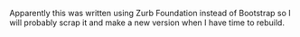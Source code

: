 Apparently this was written using Zurb Foundation instead of Bootstrap so I will probably scrap it and make a new version when I have time to rebuild.
